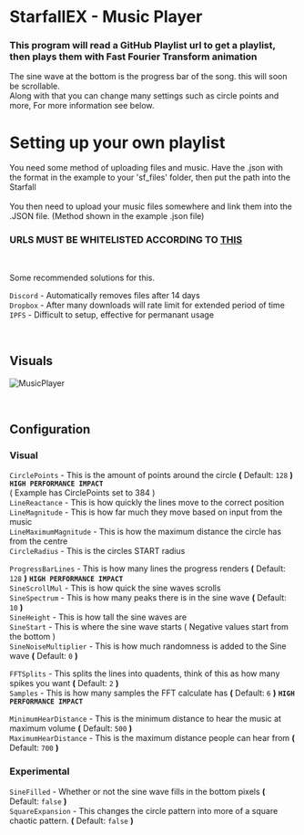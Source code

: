 # StarfallEX - Music Player
### This program will read a GitHub Playlist url to get a playlist, then plays them with Fast Fourier Transform animation

The sine wave at the bottom is the progress bar of the song. this will soon be scrollable.<br>
Along with that you can change many settings such as circle points and more, For more information see below.

# Setting up your own playlist
You need some method of uploading files and music. Have the .json with the format in the example to your 'sf_files' folder, then put the path into the Starfall <br>
 <br>
You then need to upload your music files somewhere and link them into the .JSON file. (Method shown in the example .json file)

### URLS MUST BE WHITELISTED ACCORDING TO [THIS](https://github.com/thegrb93/StarfallEx/blob/master/lua/starfall/permissions/providers_sh/url_whitelist.lua )

<br>

Some recommended solutions for this.

`Discord` - Automatically removes files after 14 days <br>
`Dropbox` - After many downloads will rate limit for extended period of time <br>
`IPFS` - Difficult to setup, effective for permanant usage <br>

<br>

## <b>Visuals</b>

![MusicPlayer](https://github.com/Toakley683/StarfallEX-Music-Player/assets/101290005/040b0212-5c22-4f45-93ac-aa33210d82e4)

<br>

## <b>Configuration</b>

### Visual

`CirclePoints` - This is the amount of points around the circle <b>(</b> Default: `128` <b>)</b> <b>`HIGH PERFORMANCE IMPACT`</b> <br>( Example has CirclePoints set to 384 ) <br>
`LineReactance` - This is how quickly the lines move to the correct position <br>
`LineMagnitude` - This is how far much they move based on input from the music <br>
`LineMaximumMagnitude` - This is how the maximum distance the circle has from the centre <br>
`CircleRadius` - This is the circles START radius <br>

`ProgressBarLines` - This is how many lines the progress renders <b>(</b> Default: `128` <b>)</b> <b>`HIGH PERFORMANCE IMPACT`</b> <br>
`SineScrollMul` - This is how quick the sine waves scrolls <br>
`SineSpectrum` - This is how many peaks there is in the sine wave <b>(</b> Default: `10` <b>)</b> <br>
`SineHeight` - This is how tall the sine waves are <br>
`SineStart` - This is where the sine wave starts ( Negative values start from the bottom ) <br>
`SineNoiseMultiplier` - This is how much randomness is added to the Sine wave <b>(</b> Default: `0` <b>)</b> <br>

`FFTSplits` - This splits the lines into quadents, think of this as how many spikes you want <b>(</b> Default: `2` <b>)</b> <br>
`Samples` - This is how many samples the FFT calculate has <b>(</b> Default: `6` <b>)</b> <b>`HIGH PERFORMANCE IMPACT`</b> <br>

`MinimumHearDistance` - This is the minimum distance to hear the music at maximum volume <b>(</b> Default: `500` <b>)</b> <br>
`MaximumHearDistance` - This is the maximum distance people can hear from <b>(</b> Default: `700` <b>)</b> <br>

### Experimental

`SineFilled` - Whether or not the sine wave fills in the bottom pixels <b>(</b> Default: `false` <b>)</b> <br>
`SquareExpansion` - This changes the circle pattern into more of a square chaotic pattern. <b>(</b> Default: `false` <b>)</b> <br>
